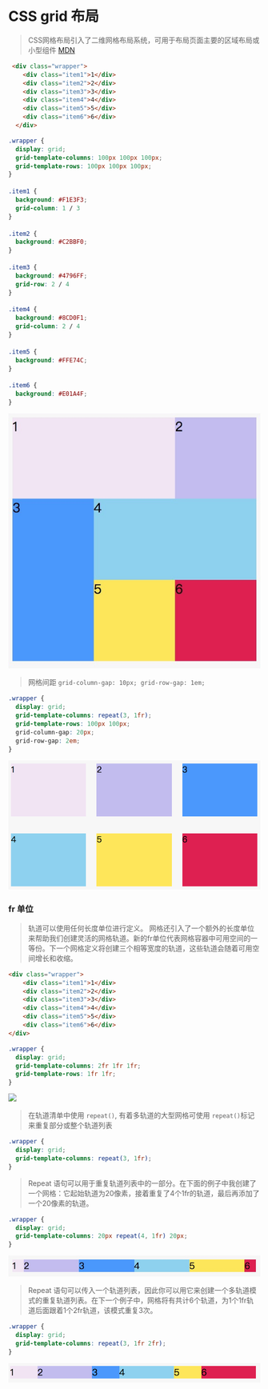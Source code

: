 # CSS grid 布局

> CSS网格布局引入了二维网格布局系统，可用于布局页面主要的区域布局或小型组件 [MDN](https://developer.mozilla.org/zh-CN/docs/Web/CSS/CSS_Grid_Layout/Basic_Concepts_of_Grid_Layout)

```HTML
 <div class="wrapper">
    <div class="item1">1</div>
    <div class="item2">2</div>
    <div class="item3">3</div>
    <div class="item4">4</div>
    <div class="item5">5</div>
    <div class="item6">6</div>
  </div>
```

```CSS
.wrapper {
  display: grid;
  grid-template-columns: 100px 100px 100px;
  grid-template-rows: 100px 100px 100px;
}

.item1 {
  background: #F1E3F3;
  grid-column: 1 / 3
}

.item2 {
  background: #C2BBF0;
}

.item3 {
  background: #4796FF;
  grid-row: 2 / 4
}

.item4 {
  background: #8CD0F1;
  grid-column: 2 / 4
}

.item5 {
  background: #FFE74C;
}

.item6 {
  background: #E01A4F;
}
```
![](../media/1513147152410.jpg)

> 网格间距  `grid-column-gap: 10px; grid-row-gap: 1em;`

```CSS
.wrapper {
  display: grid;
  grid-template-columns: repeat(3, 1fr);
  grid-template-rows: 100px 100px;
  grid-column-gap: 20px;
  grid-row-gap: 2em;
}
```

![](../media/WX20171213-151505@2x.png)

### fr 单位

> 轨道可以使用任何长度单位进行定义。 网格还引入了一个额外的长度单位来帮助我们创建灵活的网格轨道。新的fr单位代表网格容器中可用空间的一等份。下一个网格定义将创建三个相等宽度的轨道，这些轨道会随着可用空间增长和收缩。

```HTML
<div class="wrapper">
    <div class="item1">1</div>
    <div class="item2">2</div>
    <div class="item3">3</div>
    <div class="item4">4</div>
    <div class="item5">5</div>
    <div class="item6">6</div>
</div>
```

```CSS
.wrapper {
  display: grid;
  grid-template-columns: 2fr 1fr 1fr;
  grid-template-rows: 1fr 1fr;
}
```
![](/Users/yushifan/Documents/about-knowledg/media/1513148129432.jpg
)

> 在轨道清单中使用 `repeat()`, 有着多轨道的大型网格可使用 `repeat()`标记来重复部分或整个轨道列表

```CSS
.wrapper {
  display: grid;
  grid-template-columns: repeat(3, 1fr);
}
```

> Repeat 语句可以用于重复轨道列表中的一部分。在下面的例子中我创建了一个网格：它起始轨道为20像素，接着重复了4个1fr的轨道，最后再添加了一个20像素的轨道。

```CSS
.wrapper {
  display: grid;
  grid-template-columns: 20px repeat(4, 1fr) 20px;
}
```
![](../media/1513148914157.jpg)

> Repeat 语句可以传入一个轨道列表，因此你可以用它来创建一个多轨道模式的重复轨道列表。在下一个例子中，网格将有共计6个轨道，为1个1fr轨道后面跟着1个2fr轨道，该模式重复3次。

```CSS
.wrapper {
  display: grid;
  grid-template-columns: repeat(3, 1fr 2fr);
}
```
![](../media/WX20171213-151146@2x.png)



